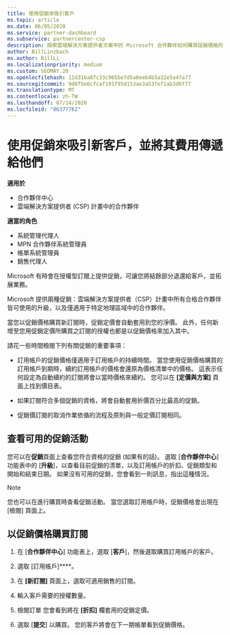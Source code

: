 ```yaml
---
title: 使用促銷來吸引客戶
ms.topic: article
ms.date: 06/05/2020
ms.service: partner-dashboard
ms.subservice: partnercenter-csp
description: 探索雲端解決方案提供者方案中的 Microsoft 合作夥伴如何購買促銷價格的訂閱，並將其費用提供給客戶。
author: BillLinzbach
ms.author: BillLi
ms.localizationpriority: medium
ms.custom: SEOMAY.20
ms.openlocfilehash: 11d31ba8fc33c965be7d5a6eeb4b5a32e5a4fa77
ms.sourcegitcommit: 9d0f5e6cfcaf191f95d153ae3a53fef1ab3d6f77
ms.translationtype: MT
ms.contentlocale: zh-TW
ms.lasthandoff: 07/14/2020
ms.locfileid: "86377762"
---
```

# <a name="use-promotions-to-attract-new-customers-and-pass-the-savings-on-to-them"></a>使用促銷來吸引新客戶，並將其費用傳遞給他們

**適用於**

- 合作夥伴中心
- 雲端解決方案提供者 (CSP) 計畫中的合作夥伴

**適當的角色**

- 系統管理代理人
- MPN 合作夥伴系統管理員
- 帳單系統管理員
- 銷售代理人


Microsoft 有時會在授權型訂閱上提供促銷，可讓您將結餘部分退還給客戶，並拓展業務。 

Microsoft 提供兩種促銷：雲端解決方案提供者（CSP）計畫中所有合格合作夥伴皆可使用的升級，以及僅適用于特定地理區域中的合作夥伴。

當您以促銷價格購買新訂閱時，促銷定價會自動套用到您的淨價。 此外，任何新增至您用促銷定價所購買之訂閱的授權也都是以促銷價格來加入其中。 

請花一些時間檢閱下列有關促銷的重要事項：

- 訂用帳戶的促銷價格僅適用于訂用帳戶的持續時間。 當您使用促銷價格購買的訂用帳戶到期時，續約訂用帳戶的價格會還原為價格清單中的價格。 這表示任何設定為自動續約的訂閱將會以當時價格來續約。 您可以在 **\[定價與方案\]** 頁面上找到價目表。

- 如果訂閱符合多個促銷的資格，將會自動套用折價百分比最高的促銷。

- 促銷價訂閱的取消作業依循的流程及原則與一般定價訂閱相同。

## <a name="see-available-promotions"></a>查看可用的促銷活動

您可以在**促銷**頁面上查看您符合資格的促銷 (如果有的話)。 選取 [**合作夥伴中心**] 功能表中的 [**升級**]，以查看目前促銷的清單，以及訂用帳戶的折扣、促銷類型和開始和結束日期。 如果沒有可用的促銷，您會看到一則訊息，指出這種情況。 

> [!NOTE]  
> 您也可以在進行購買時查看促銷活動。 當您選取訂用帳戶時，促銷價格會出現在 [檢閱] 頁面上。

## <a name="purchase-subscriptions-at-promotion-prices"></a>以促銷價格購買訂閱

1. 在 [**合作夥伴中心**] 功能表上，選取 [**客戶**]，然後選取購買訂用帳戶的客戶。 

2. 選取 [訂用帳戶]****。

3. 在 **\[新訂閱\]** 頁面上，選取可適用銷售的訂閱。

4. 輸入客戶需要的授權數量。 

5. 檢閱訂單 您會看到將在 **\[折扣\]** 欄套用的促銷定價。  

6. 選取 [**提交**] 以購買。 您的客戶將會在下一期帳單看到促銷價格。  


